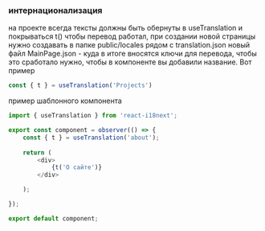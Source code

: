 
### интернационализация

на проекте всегда тексты должны быть обернуты в useTranslation и покрываться t() чтобы перевод работал, при создании новой страницы нужно создавать в папке public/locales рядом с translation.json новый файл 
MainPage.json - куда в итоге вносятся ключи для перевода, чтобы это сработало нужно,
 чтобы в компоненте вы добавили название. Вот пример 



```typescript
const { t } = useTranslation('Projects')
```

пример шаблонного компонента 

```typescript
import { useTranslation } from 'react-i18next';

export const component = observer(() => {
    const { t } = useTranslation('about');
  
    return (
        <div>
            {t('О сайте')}
        </div>

    );

});

export default component;
```
